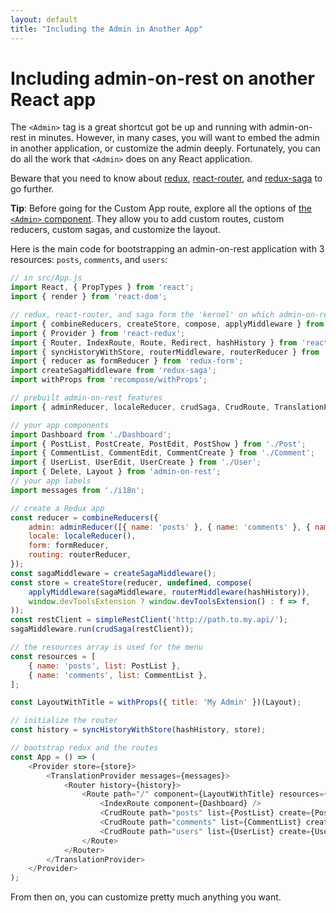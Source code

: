 ```yaml
---
layout: default
title: "Including the Admin in Another App"
---
```


# Including admin-on-rest on another React app

The `<Admin>` tag is a great shortcut got be up and running with admin-on-rest in minutes. However, in many cases, you will want to embed the admin in another application, or customize the admin deeply. Fortunately, you can do all the work that `<Admin>` does on any React application.

Beware that you need to know about [redux](http://redux.js.org/), [react-router](https://github.com/reactjs/react-router), and [redux-saga](https://github.com/yelouafi/redux-saga) to go further.

**Tip**: Before going for the Custom App route, explore all the options of [the `<Admin>` component](./AdminResource.html##the-admin-component). They allow you to add custom routes, custom reducers, custom sagas, and customize the layout.

Here is the main code for bootstrapping an admin-on-rest application with 3 resources: `posts`, `comments`, and `users`:

```js
// in src/App.js
import React, { PropTypes } from 'react';
import { render } from 'react-dom';

// redux, react-router, and saga form the 'kernel' on which admin-on-rest runs
import { combineReducers, createStore, compose, applyMiddleware } from 'redux';
import { Provider } from 'react-redux';
import { Router, IndexRoute, Route, Redirect, hashHistory } from 'react-router';
import { syncHistoryWithStore, routerMiddleware, routerReducer } from 'react-router-redux';
import { reducer as formReducer } from 'redux-form';
import createSagaMiddleware from 'redux-saga';
import withProps from 'recompose/withProps';

// prebuilt admin-on-rest features
import { adminReducer, localeReducer, crudSaga, CrudRoute, TranslationProvider, simpleRestClient } from 'admin-on-rest';

// your app components
import Dashboard from './Dashboard';
import { PostList, PostCreate, PostEdit, PostShow } from './Post';
import { CommentList, CommentEdit, CommentCreate } from './Comment';
import { UserList, UserEdit, UserCreate } from './User';
import { Delete, Layout } from 'admin-on-rest';
// your app labels
import messages from './i18n';

// create a Redux app
const reducer = combineReducers({
    admin: adminReducer([{ name: 'posts' }, { name: 'comments' }, { name: 'users' }]),
    locale: localeReducer(),
    form: formReducer,
    routing: routerReducer,
});
const sagaMiddleware = createSagaMiddleware();
const store = createStore(reducer, undefined, compose(
    applyMiddleware(sagaMiddleware, routerMiddleware(hashHistory)),
    window.devToolsExtension ? window.devToolsExtension() : f => f,
));
const restClient = simpleRestClient('http://path.to.my.api/');
sagaMiddleware.run(crudSaga(restClient));

// the resources array is used for the menu
const resources = [
    { name: 'posts', list: PostList },
    { name: 'comments', list: CommentList },
];

const LayoutWithTitle = withProps({ title: 'My Admin' })(Layout);

// initialize the router
const history = syncHistoryWithStore(hashHistory, store);

// bootstrap redux and the routes
const App = () => (
    <Provider store={store}>
        <TranslationProvider messages={messages}>
            <Router history={history}>
                <Route path="/" component={LayoutWithTitle} resources={resources}>
                    <IndexRoute component={Dashboard} />
                    <CrudRoute path="posts" list={PostList} create={PostCreate} edit={PostEdit} show={PostShow} remove={Delete} />
                    <CrudRoute path="comments" list={CommentList} create={CommentCreate} edit={CommentEdit} remove={Delete} />
                    <CrudRoute path="users" list={UserList} create={UserCreate} edit={UserEdit} remove={Delete} />
                </Route>
            </Router>
        </TranslationProvider>
    </Provider>
);
```

From then on, you can customize pretty much anything you want.
